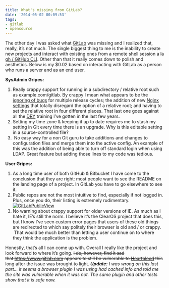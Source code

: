 ```yaml
---
title: What's missing from GitLab?
date: '2014-05-02 00:09:53'
tags:
- gitlab
- opensource
---
```



The other day I was asked what [GitLab](http://bit.ly/1nRNoIH) was missing and I realized that, really, it’s not much. The single biggest thing to me is the inability to create new projects and interact with existing ones from a remote shell session a la [gh / GitHub CLI](https://github.com/jingweno/gh/blob/master/README.md). Other than that it really comes down to polish and aesthetics. Below is my $0.02 based on interacting with GitLab as a person who runs a server and as an end user.

**SysAdmin Gripes:**

1. Really crappy support for running in a subdirectory / relative root such as example.com/gitlab. By crappy I mean what appears to be the [ignoring of bugs](http://bit.ly/1nRNEHH) for multiple release cycles; the addition of new [Nginx settings](https://github.com/gitlabhq/gitlabhq/commit/8af94ed75505f0253823b9b2d44320fecea5b5fb#diff-9b454209a2f1343b7b950c8c1b867133) that totally disregard the option of a relative root; and having to set the relative root in four different places. That last one goes against all the [DRY](http://bit.ly/R64GEu) training I’ve gotten in the last few years.
2. Setting my time zone & keeping it up to date requires me to stash my setting in Git every time there is an upgrade. Why is this editable setting in a source-controlled file?
3.  No easy way for a non Git guru to take additions and changes to configuration files and merge them into the active config. An example of this was the addition of being able to turn off standard login when using LDAP. Great feature but adding those lines to my code was tedious.

**User Gripes:**

1. As a long time user of both GitHub & Bitbucket I have come to the conclusion that they are right: most people want to see the README on the landing page of a project. In GitLab you have to go elsewhere to see it.
2. Public repos are not the most intuitive to find, especially if not logged in. Plus, once you do, their listing is extremely rudimentary. [![GitLabPublicView](http://res.cloudinary.com/genebean/image/upload/v1438140569/GitLabPublicView_u16hov.png)](http://res.cloudinary.com/genebean/image/upload/v1438140569/GitLabPublicView_u16hov.png)
3. No warning about crappy support for older versions of IE. As much as I hate it, IE’s still the norm. I believe it’s the ClearOS project that does this, but I know I’ve seen custom error pages that users of these old things are redirected to which say politely their browser is old and / or crappy.  That would be much better than letting a user continue on to where they think the application is the problem.

Honestly, that’s all I can come up with. Overall I really like the project and look forward to where it’s going. <del>I do, however, find it sad that https://www.gitlab.com appears to still be vulnerable to [Heartbleed](http://bit.ly/1i8jJmD) this long after the issue was brought to light</del>. ***Update:** I was wrong on this last part… it seems a browser plugin I was using had cached info and told me the site was vulnerable when it was not. The same plugin and other tests show that it is safe now.*


